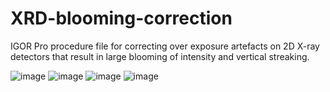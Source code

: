 # XRD-blooming-correction

IGOR Pro procedure file for correcting over exposure artefacts on 2D X-ray detectors that result in large blooming of intensity and vertical streaking.

![image](https://user-images.githubusercontent.com/31615976/91936246-d40d2380-ed32-11ea-86da-5ceb35d31c7a.png)
![image](https://user-images.githubusercontent.com/31615976/91936257-dbccc800-ed32-11ea-9c2d-87867e0c5b10.png)
![image](https://user-images.githubusercontent.com/31615976/91936275-e2f3d600-ed32-11ea-8d53-d878fd6b49a1.png)
![image](https://user-images.githubusercontent.com/31615976/91936281-e4bd9980-ed32-11ea-9650-cb93a3499e9c.png)
